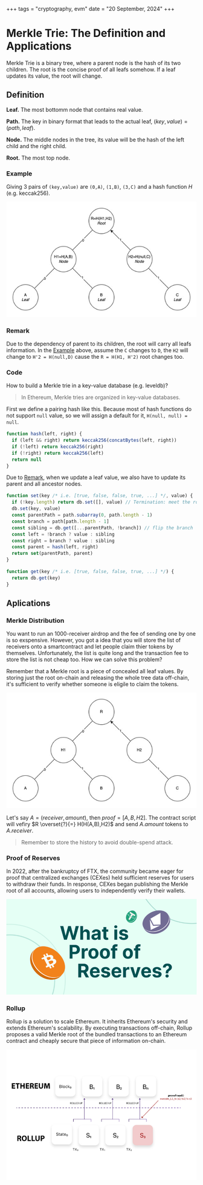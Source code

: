 +++
tags = "cryptography, evm"
date = "20 September, 2024"
+++

# Merkle Trie: The Definition and Applications

Merkle Trie is a binary tree, where a parent node is the hash of its two children. The root is the concise proof of all leafs somehow. If a leaf updates its value, the root will change.

## Definition

**Leaf.** The most bottomm node that contains real value.

**Path.** The key in binary format that leads to the actual leaf, $(key,value)=(path,leaf)$.

**Node.** The middle nodes in the tree, its value will be the hash of the left child and the right child.

**Root.** The most top node.

### Example

Giving 3 pairs of `(key,value)` are `(0,A)`, `(1,B)`, `(3,C)` and a hash function $H$ (e.g. keccak256).

![Leaf, Path, Node, and Root](./definition.jpg)

### Remark

Due to the dependency of parent to its children, the root will carry all leafs information. In the [Example](#example) above, assume the `C` changes to `D`, the `H2` will change to `H'2 = H(null,D)` cause the `R = H(H1, H'2)` root changes too.

### Code

How to build a Merkle trie in a key-value database (e.g. leveldb)?

> In Ethereum, Merkle tries are organized in key-value databases.

First we define a pairing hash like this. Because most of hash functions do not support `null` value, so we will assign a default for it, `H(null, null) = null`.

```ts label="hash.pseudo" group="hash"
function hash(left, right) {
  if (left && right) return keccak256(concatBytes(left, right))
  if (!left) return keccak256(right)
  if (!right) return keccak256(left)
  return null
}
```

Due to [Remark](#remark), when we update a leaf value, we also have to update its parent and all ancestor nodes.

```ts label="set.pseudo" group="merkle"
function set(key /* i.e. [true, false, false, true, ...] */, value) {
  if (!key.length) return db.set([], value) // Termination: meet the root
  db.set(key, value)
  const parentPath = path.subarray(0, path.length - 1)
  const branch = path[path.length - 1]
  const sibling = db.get([...parentPath, !branch]) // flip the branch
  const left = !branch ? value : sibling
  const right = branch ? value : sibling
  const parent = hash(left, right)
  return set(parentPath, parent)
}
```

```ts label="get.pseudo" group="merkle"
function get(key /* i.e. [true, false, false, true, ...] */) {
  return db.get(key)
}
```

## Aplications

### Merkle Distribution

You want to run an 1000-receiver airdrop and the fee of sending one by one is so exspensive. However, you got a idea that you will store the list of receivers onto a smartcontract and let people claim thier tokens by themselves. Unfortunately, the list is quite long and the transaction fee to store the list is not cheap too. How we can solve this problem?

Remember that a Merkle root is a piece of concealed all leaf values. By storing just the root on-chain and releasing the whole tree data off-chain, it's sufficient to verify whether someone is eligile to claim the tokens.

![Merkle Distribution](./merkle-distribution.jpg)

Let's say $A=(receiver,amount)$, then $proof = [A, B, H2]$. The contract script will vefiry $R \overset{?}{=} H(H(A,B),H2)$ and send $A.amount$ tokens to $A.receiver$.

> Remember to store the history to avoid double-spend attack.

### Proof of Reserves

In 2022, after the bankruptcy of FTX, the community became eager for proof that centralized exchanges (CEXes) held sufficient reserves for users to withdraw their funds. In response, CEXes began publishing the Merkle root of all accounts, allowing users to independently verify their wallets.

![Proof of Reserves from Coingecko](./proof-of-reserves.png)

### Rollup

Rollup is a solution to scale Ethereum. It inherits Ethereum's security and extends Ethereum's scalability. By executing transactions off-chain, Rollup proposes a valid Merkle root of the bundled transactions to an Ethereum contract and cheaply secure that piece of information on-chain.

![Rollup from thresh0ld.com](./rollup.jpeg)
